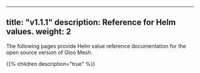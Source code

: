 
---
title: "v1.1.1"
description: Reference for Helm values. 
weight: 2
---

The following pages provide Helm value reference documentation for the open source version of Gloo Mesh.

{{% children description="true" %}}
